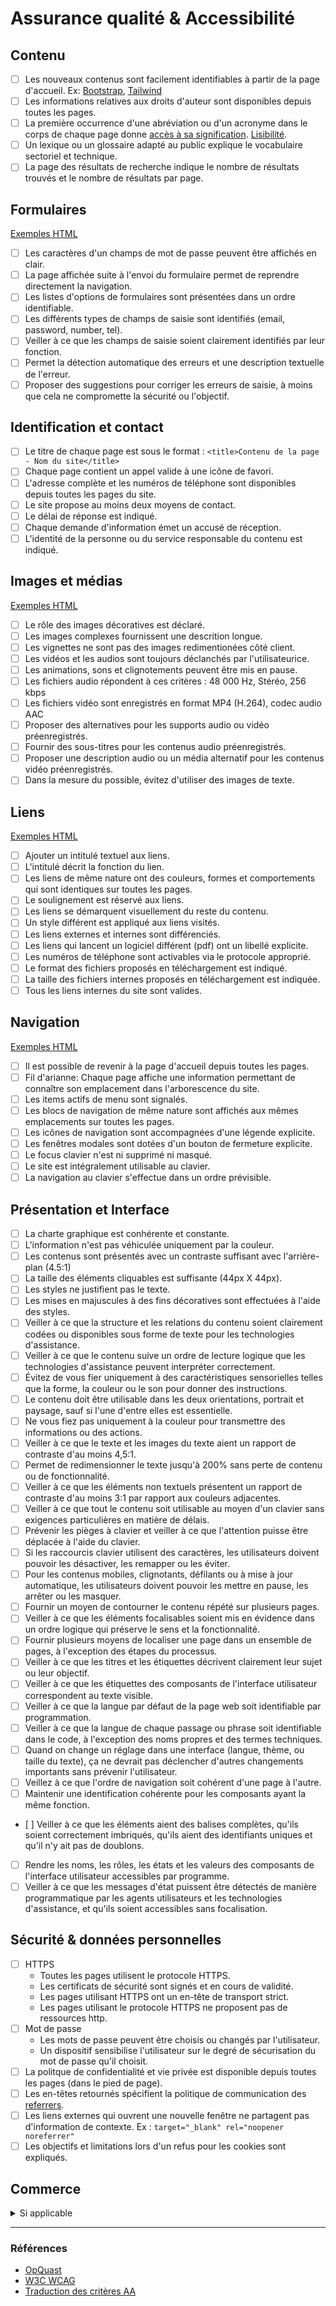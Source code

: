 # Assurance qualité & Accessibilité

## Contenu

- [ ] Les nouveaux contenus sont facilement identifiables à partir de la page d'accueil.  Ex: [Bootstrap](https://getbootstrap.com/docs/5.0/components/badge/), [Tailwind](https://tailwindcss.com/plus/ui-blocks/application-ui/elements/badges)
- [ ] Les informations relatives aux droits d'auteur sont disponibles depuis toutes les pages.
- [ ] La première occurrence d'une abréviation ou d'un acronyme dans le corps de chaque page donne [accès à sa signification](./exemples/html/abreviation.html). [Lisibilité](./exemples/css/abbreviation.css).
- [ ] Un lexique ou un glossaire adapté au public explique le vocabulaire sectoriel et technique.
- [ ] La page des résultats de recherche indique le nombre de résultats trouvés et le nombre de résultats par page.

## Formulaires

[Exemples HTML](./exemples/html/formulaire.html)

- [ ] Les caractères d'un champs de mot de passe peuvent être affichés en clair.
- [ ] La page affichée suite à l'envoi du formulaire permet de reprendre directement la navigation.
- [ ] Les listes d'options de formulaires sont présentées dans un ordre identifiable.
- [ ] Les différents types de champs de saisie sont identifiés (email, password, number, tel).
- [ ] Veiller à ce que les champs de saisie soient clairement identifiés par leur fonction.
- [ ] Permet la détection automatique des erreurs et une description textuelle de l'erreur.
- [ ] Proposer des suggestions pour corriger les erreurs de saisie, à moins que cela ne compromette la sécurité ou l'objectif.

## Identification et contact

- [ ] Le titre de chaque page est sous le format : `<title>Contenu de la page - Nom du site</title>`
- [ ] Chaque page contient un appel valide à une icône de favori.
- [ ] L'adresse complète et les numéros de téléphone sont disponibles depuis toutes les pages du site.
- [ ] Le site propose au moins deux moyens de contact.
- [ ] Le délai de réponse est indiqué.
- [ ] Chaque demande d'information émet un accusé de réception.
- [ ] L'identité de la personne ou du service responsable du contenu est indiqué.

## Images et médias

[Exemples HTML](./exemples/html/images.html)

- [ ] Le rôle des images décoratives est déclaré.
- [ ] Les images complexes fournissent une descrition longue.
- [ ] Les vignettes ne sont pas des images redimentionées côté client.
- [ ] Les vidéos et les audios sont toujours déclanchés par l'utilisateurice.
- [ ] Les animations, sons et clignotements peuvent être mis en pause.
- [ ] Les fichiers audio répondent à ces critères : 48 000 Hz, Stéréo, 256 kbps
- [ ] Les fichiers vidéo sont enregistrés en format MP4 (H.264), codec audio AAC
- [ ] Proposer des alternatives pour les supports audio ou vidéo préenregistrés.
- [ ] Fournir des sous-titres pour les contenus audio préenregistrés.
- [ ] Proposer une description audio ou un média alternatif pour les contenus vidéo préenregistrés.
- [ ] Dans la mesure du possible, évitez d'utiliser des images de texte.

## Liens

[Exemples HTML](./exemples/html/liens.html)

- [ ] Ajouter un intitulé textuel aux liens.
- [ ] L'intitulé décrit la fonction du lien.
- [ ] Les liens de même nature ont des couleurs, formes et comportements qui sont identiques sur toutes les pages.
- [ ] Le soulignement est réservé aux liens.
- [ ] Les liens se démarquent visuellement du reste du contenu.
- [ ] Un style différent est appliqué aux liens visités.
- [ ] Les liens externes et internes sont différenciés.
- [ ] Les liens qui lancent un logiciel différent (pdf) ont un libellé explicite.
- [ ] Les numéros de téléphone sont activables via le protocole approprié.
- [ ] Le format des fichiers proposés en téléchargement est indiqué.
- [ ] La taille des fichiers internes proposés en téléchargement est indiquée.
- [ ] Tous les liens internes du site sont valides.

## Navigation

[Exemples HTML](./exemples/html/navigation.html)

- [ ] Il est possible de revenir à la page d'accueil depuis toutes les pages.
- [ ] Fil d'arianne: Chaque page affiche une information permettant de connaître son emplacement dans l'arborescence du site.
- [ ] Les items actifs de menu sont signalés.
- [ ] Les blocs de navigation de même nature sont affichés aux mêmes emplacements sur toutes les pages.
- [ ] Les icônes de navigation sont accompagnées d'une légende explicite.
- [ ] Les fenêtres modales sont dotées d'un bouton de fermeture explicite.
- [ ] Le focus clavier n'est ni supprimé ni masqué.
- [ ] Le site est intégralement utilisable au clavier.
- [ ] La navigation au clavier s'effectue dans un ordre prévisible.

## Présentation et Interface

- [ ] La charte graphique est conhérente et constante.
- [ ] L'information n'est pas véhiculée uniquement par la couleur.
- [ ] Les contenus sont présentés avec un contraste suffisant avec l'arrière-plan (4.5:1)
- [ ] La taille des éléments cliquables est suffisante (44px X 44px).
- [ ] Les styles ne justifient pas le texte.
- [ ] Les mises en majuscules à des fins décoratives sont effectuées à l'aide des styles.
- [ ] Veiller à ce que la structure et les relations du contenu soient clairement codées ou disponibles sous forme de texte pour les technologies d'assistance.
- [ ] Veiller à ce que le contenu suive un ordre de lecture logique que les technologies d'assistance peuvent interpréter correctement.
- [ ] Évitez de vous fier uniquement à des caractéristiques sensorielles telles que la forme, la couleur ou le son pour donner des instructions.
- [ ] Le contenu doit être utilisable dans les deux orientations, portrait et paysage, sauf si l'une d'entre elles est essentielle.
- [ ] Ne vous fiez pas uniquement à la couleur pour transmettre des informations ou des actions.
- [ ] Veiller à ce que le texte et les images du texte aient un rapport de contraste d'au moins 4,5:1.
- [ ] Permet de redimensionner le texte jusqu'à 200% sans perte de contenu ou de fonctionnalité.
- [ ] Veiller à ce que les éléments non textuels présentent un rapport de contraste d'au moins 3:1 par rapport aux couleurs adjacentes.
- [ ] Veiller à ce que tout le contenu soit utilisable au moyen d'un clavier sans exigences particulières en matière de délais.
- [ ] Prévenir les pièges à clavier et veiller à ce que l'attention puisse être déplacée à l'aide du clavier.
- [ ] Si les raccourcis clavier utilisent des caractères, les utilisateurs doivent pouvoir les désactiver, les remapper ou les éviter.
- [ ] Pour les contenus mobiles, clignotants, défilants ou à mise à jour automatique, les utilisateurs doivent pouvoir les mettre en pause, les arrêter ou les masquer.
- [ ] Fournir un moyen de contourner le contenu répété sur plusieurs pages.
- [ ] Veiller à ce que les éléments focalisables soient mis en évidence dans un ordre logique qui préserve le sens et la fonctionnalité.
- [ ] Fournir plusieurs moyens de localiser une page dans un ensemble de pages, à l'exception des étapes du processus.
- [ ] Veiller à ce que les titres et les étiquettes décrivent clairement leur sujet ou leur objectif.
- [ ] Veiller à ce que les étiquettes des composants de l'interface utilisateur correspondent au texte visible.
- [ ] Veiller à ce que la langue par défaut de la page web soit identifiable par programmation.
- [ ] Veiller à ce que la langue de chaque passage ou phrase soit identifiable dans le code, à l'exception des noms propres et des termes techniques.
- [ ] Quand on change un réglage dans une interface (langue, thème, ou taille du texte), ça ne devrait pas déclencher d'autres changements importants sans prévenir l'utilisateur.
- [ ] Veillez à ce que l'ordre de navigation soit cohérent d'une page à l'autre.
- [ ] Maintenir une identification cohérente pour les composants ayant la même fonction.
- [ ] Veiller à ce que les éléments aient des balises complètes, qu'ils soient correctement imbriqués, qu'ils aient des identifiants uniques et qu'il n'y ait pas de doublons.
- [ ] Rendre les noms, les rôles, les états et les valeurs des composants de l'interface utilisateur accessibles par programme.
- [ ] Veiller à ce que les messages d'état puissent être détectés de manière programmatique par les agents utilisateurs et les technologies d'assistance, et qu'ils soient accessibles sans focalisation.

## Sécurité & données personnelles

- [ ] HTTPS
  - Toutes les pages utilisent le protocole HTTPS.
  - Les certificats de sécurité sont signés et en cours de validité.
  - Les pages utilisant HTTPS ont un en-tête de transport strict.
  - Les pages utilisant le protocole HTTPS ne proposent pas de ressources http.
- [ ] Mot de passe
  - Les mots de passe peuvent être choisis ou changés par l'utilisateur.
  - Un dispositif sensibilise l'utilisateur sur le degré de sécurisation du mot de passe qu'il choisit.
- [ ] La politque de confidentialité et vie privée est disponible depuis toutes les pages (dans le pied de page).
- [ ] Les en-têtes retournés spécifient la politique de communication des [referrers](./exemples/html/referrers.html).
- [ ] Les liens externes qui ouvrent une nouvelle fenêtre ne partagent pas d'information de contexte. Ex : `target="_blank" rel="noopener noreferrer"`
- [ ] Les objectifs et limitations lors d'un refus pour les cookies sont expliqués.

## Commerce

<details>
  <summary>Si applicable</summary>
- [ ] Possible d'acheter sans création de compte.
- [ ] Le détail des articles qui sont dans le panier sont disponible à même le panier.
- [ ] Le délai de livraison est indiqué avant la validation finale de la commande.
- [ ] Les frais de livraison sont indiqués avant la validation finale de la commande.
- [ ] Les modalités de récupération d'une clé d'accès sont précisées avant la commande.
- [ ] Le panier permet de modifier la quantité des articles, l'ajout ou la supression avant la validation finale de la commande.
- [ ] La fiche produit comporte toutes les caractéristiques quantifiables.
- [ ] Le sous-total détaillé est indiqué avant la validation finale de la commande.
- [ ] Les conditions de garantie et du service après-vente sont clairement indiquées.
- [ ] Les moyens de paiement acceptés et les procédures sont indiqués.
- [ ] L'identité des prestataires impliqués dans les transactions est précisée.
- [ ] L'adresse et les conditions de retour sont indiquées.
- [ ] Les conditions de remboursement sont indiquées.
- [ ] Les prix affichés mentionnent le détail des taxes et le prix sans taxe.
- [ ] Les produits indisponibles font l'objet d'une différenciation visuelle **et** textuelle.
</details>

---

### Références

- [OpQuast](https://checklists.opquast.com/en/web-quality-assurance/)
- [W3C WCAG](https://www.w3.org/TR/2006/WD-WCAG20-20060427/appendixB.html)
- [Traduction des critères AA](https://innowise.com/fr/blog/wcag-21-aa/)
